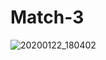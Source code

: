 # Match-3
![20200122_180402](https://user-images.githubusercontent.com/45435736/72906652-992a2280-3d43-11ea-9fea-5435bd9c42ac.gif)
